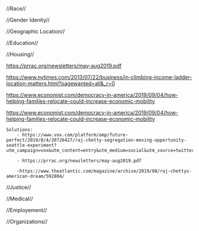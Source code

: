 //Race// 

//Gender Idenity//

//Geographic Location//

//Education//

//Housing//

https://prrac.org/newsletters/may-aug2019.pdf

https://www.nytimes.com/2013/07/22/business/in-climbing-income-ladder-location-matters.html?pagewanted=all&_r=0

https://www.economist.com/democracy-in-america/2019/09/04/how-helping-families-relocate-could-increase-economic-mobility

https://www.economist.com/democracy-in-america/2019/09/04/how-helping-families-relocate-could-increase-economic-mobility

    Solutions:
        - https://www.vox.com/platform/amp/future-perfect/2019/8/4/20726427/raj-chetty-segregation-moving-opportunity-seattle-experiment?utm_campaign=vox&utm_content=entry&utm_medium=social&utm_source=twitter&__twitter_impression=true

        - https://prrac.org/newsletters/may-aug2019.pdf

        -https://www.theatlantic.com/magazine/archive/2019/08/raj-chettys-american-dream/592804/

//Justice//


//Medical//


//Employement//



//Organizations//



